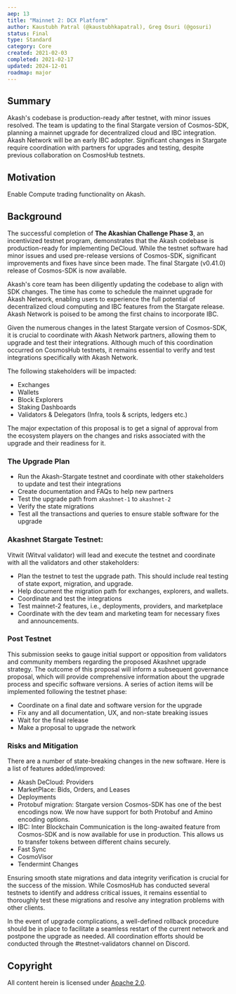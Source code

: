```yaml
---
aep: 13
title: "Mainnet 2: DCX Platform"
author: Kaustubh Patral (@kaustubhkapatral), Greg Osuri (@gosuri)
status: Final
type: Standard
category: Core
created: 2021-02-03
completed: 2021-02-17
updated: 2024-12-01
roadmap: major
---
```


## Summary

Akash's codebase is production-ready after testnet, with minor issues resolved. The team is updating to the final Stargate version of Cosmos-SDK, planning a mainnet upgrade for decentralized cloud and IBC integration. Akash Network will be an early IBC adopter. Significant changes in Stargate require coordination with partners for upgrades and testing, despite previous collaboration on CosmosHub testnets.

## Motivation

Enable Compute trading functionality on Akash.

## Background

The successful completion of **The Akashian Challenge Phase 3**, an incentivized testnet program, demonstrates that the Akash codebase is production-ready for implementing DeCloud. While the testnet software had minor issues and used pre-release versions of Cosmos-SDK, significant improvements and fixes have since been made. The final Stargate (v0.41.0) release of Cosmos-SDK is now available.

Akash's core team has been diligently updating the codebase to align with SDK changes. The time has come to schedule the mainnet upgrade for Akash Network, enabling users to experience the full potential of decentralized cloud computing and IBC features from the Stargate release. Akash Network is poised to be among the first chains to incorporate IBC.

Given the numerous changes in the latest Stargate version of Cosmos-SDK, it is crucial to coordinate with Akash Network partners, allowing them to upgrade and test their integrations. Although much of this coordination occurred on CosmosHub testnets, it remains essential to verify and test integrations specifically with Akash Network.

The following stakeholders will be impacted:
- Exchanges
- Wallets
- Block Explorers
- Staking Dashboards
- Validators & Delegators (Infra, tools & scripts, ledgers etc.)

The major expectation of this proposal is to get a signal of approval from the ecosystem players on the changes and risks associated with the upgrade and their readiness for it.

### The Upgrade Plan

- Run the Akash-Stargate testnet and coordinate with other stakeholders to update and test their integrations
- Create documentation and FAQs to help new partners
- Test the upgrade path from `akashnet-1` to `akashnet-2`
- Verify the state migrations
- Test all the transactions and queries to ensure stable software for the upgrade

### Akashnet Stargate Testnet:

Vitwit (Witval validator) will lead and execute the testnet and coordinate with all the validators and other stakeholders:

- Plan the testnet to test the upgrade path. This should include real testing of state export, migration, and upgrade.
- Help document the migration path for exchanges, explorers, and wallets.
- Coordinate and test the integrations
- Test mainnet-2 features, i.e., deployments, providers, and marketplace
- Coordinate with the dev team and marketing team for necessary fixes and announcements.

### Post Testnet

This submission seeks to gauge initial support or opposition from validators and community members regarding the proposed Akashnet upgrade strategy. The outcome of this proposal will inform a subsequent governance proposal, which will provide comprehensive information about the upgrade process and specific software versions. A series of action items will be implemented following the testnet phase:
- Coordinate on a final date and software version for the upgrade
- Fix any and all documentation, UX, and non-state breaking issues
- Wait for the final release
- Make a proposal to upgrade the network

### Risks and Mitigation

There are a number of state-breaking changes in the new software. Here is a list of features added/improved:

- Akash DeCloud: Providers
- MarketPlace: Bids, Orders, and Leases
- Deployments
- Protobuf migration: Stargate version Cosmos-SDK has one of the best encodings now. We now have support for both Protobuf and Amino encoding options.
- IBC: Inter Blockchain Communication is the long-awaited feature from Cosmos-SDK and is now available for use in production. This allows us to transfer tokens between different chains securely.
- Fast Sync
- CosmoVisor
- Tendermint Changes

Ensuring smooth state migrations and data integrity verification is crucial for the success of the mission. While CosmosHub has conducted several testnets to identify and address critical issues, it remains essential to thoroughly test these migrations and resolve any integration problems with other clients.

In the event of upgrade complications, a well-defined rollback procedure should be in place to facilitate a seamless restart of the current network and postpone the upgrade as needed. All coordination efforts should be conducted through the #testnet-validators channel on Discord.

## Copyright

All content herein is licensed under [Apache 2.0](https://www.apache.org/licenses/LICENSE-2.0).